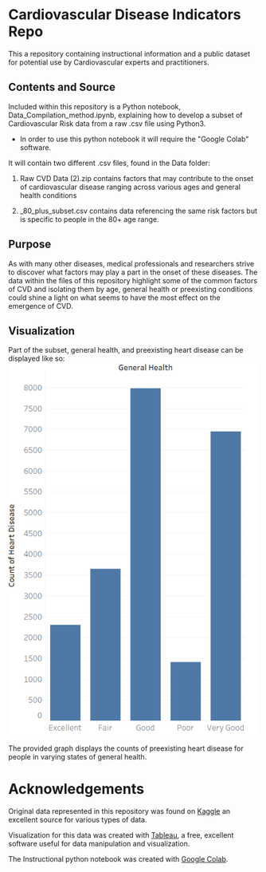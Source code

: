 # Cardiovascular Disease Indicators Repo
This a repository containing instructional information and a public dataset for potential use by Cardiovascular experts and practitioners.
## Contents and Source
Included within this repository is a Python notebook, Data_Compilation_method.ipynb, explaining how to develop a subset of Cardiovascular Risk data from a raw .csv file using Python3.
- In order to use this python notebook it will require the "Google Colab" software.

It will contain two different .csv files, found in the Data folder:

1. Raw CVD Data (2).zip contains factors that may contribute to the onset of cardiovascular disease ranging across various ages and general health conditions

2. _80_plus_subset.csv contains data referencing the same risk factors but is specific to people in the 80+ age range.

## Purpose
As with many other diseases, medical professionals and researchers strive to discover what factors may play a part in the onset of these diseases. The data within the files of this repository highlight some of the common factors of CVD and isolating them by age, general health or preexisting conditions could shine a light on what seems to have the most effect on the emergence of CVD.
## Visualization


Part of the subset, general health, and preexisting heart disease can be displayed like so:
![alt text](https://github.com/oudeeee/Factors-affecting-Cardiovascular-Disease/blob/main/Screenshot%202024-04-22%20120025.png?raw=true)

The provided graph displays the counts of preexisting heart disease for people in varying states of general health.

# Acknowledgements 

Original data represented in this repository was found on [Kaggle](https://www.kaggle.com/datasets/harshwardhanfartale/cardiovascular-disease-risk-prediction-dataset) an excellent source for various types of data.

Visualization for this data was created with [Tableau](https://www.tableau.com/), a free, excellent software useful for data manipulation and visualization.

The Instructional python notebook was created with [Google Colab](https://colab.google/).
